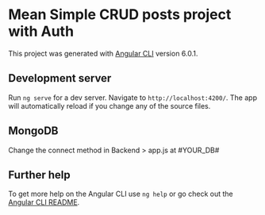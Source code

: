 # Mean Simple CRUD posts project with Auth

This project was generated with [Angular CLI](https://github.com/angular/angular-cli) version 6.0.1.

## Development server

Run `ng serve` for a dev server. Navigate to `http://localhost:4200/`. The app will automatically reload if you change any of the source files.

## MongoDB
Change the connect method in Backend > app.js at #YOUR_DB#

## Further help

To get more help on the Angular CLI use `ng help` or go check out the [Angular CLI README](https://github.com/angular/angular-cli/blob/master/README.md).

